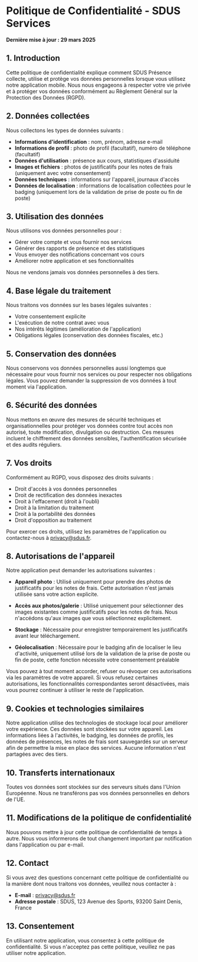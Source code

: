 # Politique de Confidentialité - SDUS Services

**Dernière mise à jour : 29 mars 2025**

## 1. Introduction

Cette politique de confidentialité explique comment SDUS Présence collecte, utilise et protège vos données personnelles lorsque vous utilisez notre application mobile. Nous nous engageons à respecter votre vie privée et à protéger vos données conformément au Règlement Général sur la Protection des Données (RGPD).

## 2. Données collectées

Nous collectons les types de données suivants :

- **Informations d'identification** : nom, prénom, adresse e-mail
- **Informations de profil** : photo de profil (facultatif), numéro de téléphone (facultatif)
- **Données d'utilisation** : présence aux cours, statistiques d'assiduité
- **Images et fichiers** : photos de justificatifs pour les notes de frais (uniquement avec votre consentement)
- **Données techniques** : informations sur l'appareil, journaux d'accès
- **Données de localisation** : informations de localisation collectées pour le badging (uniquement lors de la validation de prise de poste ou fin de poste)

## 3. Utilisation des données

Nous utilisons vos données personnelles pour :

- Gérer votre compte et vous fournir nos services
- Générer des rapports de présence et des statistiques
- Vous envoyer des notifications concernant vos cours
- Améliorer notre application et ses fonctionnalités

Nous ne vendons jamais vos données personnelles à des tiers.

## 4. Base légale du traitement

Nous traitons vos données sur les bases légales suivantes :

- Votre consentement explicite
- L'exécution de notre contrat avec vous
- Nos intérêts légitimes (amélioration de l'application)
- Obligations légales (conservation des données fiscales, etc.)

## 5. Conservation des données

Nous conservons vos données personnelles aussi longtemps que nécessaire pour vous fournir nos services ou pour respecter nos obligations légales. Vous pouvez demander la suppression de vos données à tout moment via l'application.

## 6. Sécurité des données

Nous mettons en œuvre des mesures de sécurité techniques et organisationnelles pour protéger vos données contre tout accès non autorisé, toute modification, divulgation ou destruction. Ces mesures incluent le chiffrement des données sensibles, l'authentification sécurisée et des audits réguliers.

## 7. Vos droits

Conformément au RGPD, vous disposez des droits suivants :

- Droit d'accès à vos données personnelles
- Droit de rectification des données inexactes
- Droit à l'effacement (droit à l'oubli)
- Droit à la limitation du traitement
- Droit à la portabilité des données
- Droit d'opposition au traitement

Pour exercer ces droits, utilisez les paramètres de l'application ou contactez-nous à privacy@sdus.fr.

## 8. Autorisations de l'appareil

Notre application peut demander les autorisations suivantes :

- **Appareil photo** : Utilisé uniquement pour prendre des photos de justificatifs pour les notes de frais. Cette autorisation n'est jamais utilisée sans votre action explicite.

- **Accès aux photos/galerie** : Utilisé uniquement pour sélectionner des images existantes comme justificatifs pour les notes de frais. Nous n'accédons qu'aux images que vous sélectionnez explicitement.

- **Stockage** : Nécessaire pour enregistrer temporairement les justificatifs avant leur téléchargement.

- **Géolocalisation** : Nécessaire pour le badging afin de localiser le lieu d'activité, uniquement utilisé lors de la validation de la prise de poste ou fin de poste, cette fonction nécessite votre consentement préalable

Vous pouvez à tout moment accorder, refuser ou révoquer ces autorisations via les paramètres de votre appareil. Si vous refusez certaines autorisations, les fonctionnalités correspondantes seront désactivées, mais vous pourrez continuer à utiliser le reste de l'application.

## 9. Cookies et technologies similaires

Notre application utilise des technologies de stockage local pour améliorer votre expérience. Ces données sont stockées sur votre appareil. Les informations liées à l'activités, le badging, les données de profils, les données de présences, les notes de frais sont sauvegardés sur un serveur afin de permettre la mise en place des services. Aucune information n'est partagées avec des tiers.

## 10. Transferts internationaux

Toutes vos données sont stockées sur des serveurs situés dans l'Union Européenne. Nous ne transférons pas vos données personnelles en dehors de l'UE.

## 11. Modifications de la politique de confidentialité

Nous pouvons mettre à jour cette politique de confidentialité de temps à autre. Nous vous informerons de tout changement important par notification dans l'application ou par e-mail.

## 12. Contact

Si vous avez des questions concernant cette politique de confidentialité ou la manière dont nous traitons vos données, veuillez nous contacter à :

- **E-mail** : privacy@sdus.fr
- **Adresse postale** : SDUS, 123 Avenue des Sports, 93200 Saint Denis, France

## 13. Consentement

En utilisant notre application, vous consentez à cette politique de confidentialité. Si vous n'acceptez pas cette politique, veuillez ne pas utiliser notre application.
